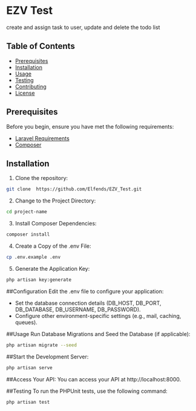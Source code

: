 # EZV Test

create and assign task to user, update and delete the todo list

## Table of Contents

- [Prerequisites](#prerequisites)
- [Installation](#installation)
- [Usage](#usage)
- [Testing](#testing)
- [Contributing](#contributing)
- [License](#license)

## Prerequisites

Before you begin, ensure you have met the following requirements:

- [Laravel Requirements](https://laravel.com/docs/9.x/installation#server-requirements)
- [Composer](https://getcomposer.org/download/)

## Installation

1. Clone the repository:

  ```bash
  git clone  https://github.com/Elfends/EZV_Test.git
  ```

2. Change to the Project Directory:

  ```bash
  cd project-name
  ```

3. Install Composer Dependencies:

  ```bash
  composer install
  ```

4. Create a Copy of the .env File:

  ```bash
  cp .env.example .env
  ```

5. Generate the Application Key:

  ```bash
  php artisan key:generate
  ```

##Configuration
Edit the .env file to configure your application:

* Set the database connection details (DB_HOST, DB_PORT, DB_DATABASE, DB_USERNAME, DB_PASSWORD).
* Configure other environment-specific settings (e.g., mail, caching, queues).

##Usage
Run Database Migrations and Seed the Database (if applicable):

  ```bash
  php artisan migrate --seed
  ```

##Start the Development Server:

  ```bash
  php artisan serve
  ```

##Access Your API:
You can access your API at http://localhost:8000.

##Testing
To run the PHPUnit tests, use the following command:

  ```bash
  php artisan test
  ```